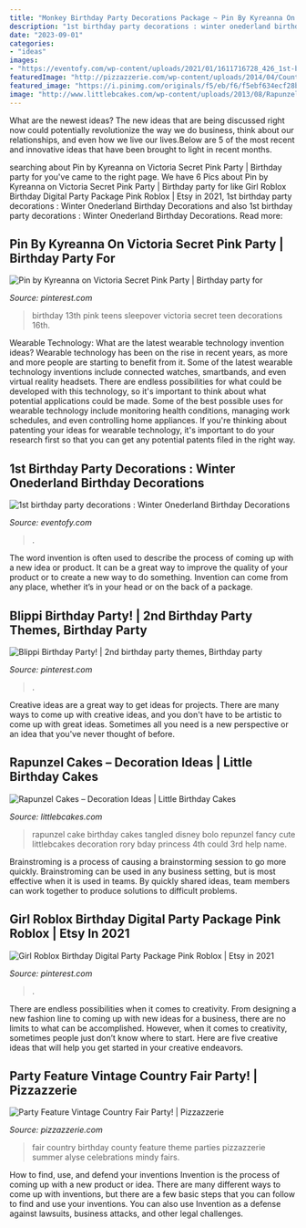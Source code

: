 ```yaml
---
title: "Monkey Birthday Party Decorations Package ~ Pin By Kyreanna On Victoria Secret Pink Party"
description: "1st birthday party decorations : winter onederland birthday decorations"
date: "2023-09-01"
categories:
- "ideas"
images:
- "https://eventofy.com/wp-content/uploads/2021/01/1611716728_426_1st-birthday-party-decorations-Winter-Onederland-Birthday-Decorations-Girls.jpg"
featuredImage: "http://pizzazzerie.com/wp-content/uploads/2014/04/County-Fair-22.png"
featured_image: "https://i.pinimg.com/originals/f5/eb/f6/f5ebf634ecf28b3cc7e2845ec5d49e88.jpg"
image: "http://www.littlebcakes.com/wp-content/uploads/2013/08/Rapunzel-Cakes.jpg"
---
```



What are the newest ideas?
The new ideas that are being discussed right now could potentially revolutionize the way we do business, think about our relationships, and even how we live our lives.Below are 5 of the most recent and innovative ideas that have been brought to light in recent months.

	

		
searching about Pin by Kyreanna on Victoria Secret Pink Party | Birthday party for you've came to the right page. We have 6 Pics about Pin by Kyreanna on Victoria Secret Pink Party | Birthday party for like Girl Roblox Birthday Digital Party Package Pink Roblox | Etsy in 2021, 1st birthday party decorations : Winter Onederland Birthday Decorations and also 1st birthday party decorations : Winter Onederland Birthday Decorations. Read more:
		
    
## Pin By Kyreanna On Victoria Secret Pink Party | Birthday Party For

<img loading=lazy src="https://i.pinimg.com/originals/f5/eb/f6/f5ebf634ecf28b3cc7e2845ec5d49e88.jpg" onerror="this.onerror=null;this.src='https://tse4.mm.bing.net/th?id=OIP.Qk5MSdwQKg77vnRFFKlZvgHaJ4&amp;pid=15.1';" alt="Pin by Kyreanna on Victoria Secret Pink Party | Birthday party for">

_Source: pinterest.com_

>birthday 13th pink teens sleepover victoria secret teen decorations 16th. 

	

Wearable Technology: What are the latest wearable technology invention ideas?
Wearable technology has been on the rise in recent years, as more and more people are starting to benefit from it. Some of the latest wearable technology inventions include connected watches, smartbands, and even virtual reality headsets. There are endless possibilities for what could be developed with this technology, so it's important to think about what potential applications could be made. Some of the best possible uses for wearable technology include monitoring health conditions, managing work schedules, and even controlling home appliances. If you're thinking about patenting your ideas for wearable technology, it's important to do your research first so that you can get any potential patents filed in the right way.

    
## 1st Birthday Party Decorations : Winter Onederland Birthday Decorations

<img loading=lazy src="https://eventofy.com/wp-content/uploads/2021/01/1611716728_426_1st-birthday-party-decorations-Winter-Onederland-Birthday-Decorations-Girls.jpg" onerror="this.onerror=null;this.src='https://tse2.mm.bing.net/th?id=OIP.lU0qx8poWWFUAafWdhGelgHaEl&amp;pid=15.1';" alt="1st birthday party decorations : Winter Onederland Birthday Decorations">

_Source: eventofy.com_

>. 

	

The word invention is often used to describe the process of coming up with a new idea or product. It can be a great way to improve the quality of your product or to create a new way to do something. Invention can come from any place, whether it’s in your head or on the back of a package.

    
## Blippi Birthday Party! | 2nd Birthday Party Themes, Birthday Party

<img loading=lazy src="https://i.pinimg.com/736x/18/8d/0d/188d0d29769c83a8e71d6a3a40282c8f.jpg" onerror="this.onerror=null;this.src='https://tse2.mm.bing.net/th?id=OIP.tDKR-aaWsXuwYTnHEBqHwAHaJ3&amp;pid=15.1';" alt="Blippi Birthday Party! | 2nd birthday party themes, Birthday party">

_Source: pinterest.com_

>. 

	

Creative ideas are a great way to get ideas for projects. There are many ways to come up with creative ideas, and you don't have to be artistic to come up with great ideas. Sometimes all you need is a new perspective or an idea that you've never thought of before.

    
## Rapunzel Cakes – Decoration Ideas | Little Birthday Cakes

<img loading=lazy src="http://www.littlebcakes.com/wp-content/uploads/2013/08/Rapunzel-Cakes.jpg" onerror="this.onerror=null;this.src='https://tse2.mm.bing.net/th?id=OIP.lkv30_yrQuSNxYihLhAUywHaJ4&amp;pid=15.1';" alt="Rapunzel Cakes – Decoration Ideas | Little Birthday Cakes">

_Source: littlebcakes.com_

>rapunzel cake birthday cakes tangled disney bolo repunzel fancy cute littlebcakes decoration rory bday princess 4th could 3rd help name. 

	

Brainstroming is a process of causing a brainstorming session to go more quickly. Brainstroming can be used in any business setting, but is most effective when it is used in teams. By quickly shared ideas, team members can work together to produce solutions to difficult problems.

    
## Girl Roblox Birthday Digital Party Package Pink Roblox | Etsy In 2021

<img loading=lazy src="https://i.pinimg.com/736x/81/8c/34/818c3478e40d1369ee821032e8b251fb.jpg" onerror="this.onerror=null;this.src='https://tse1.mm.bing.net/th?id=OIP.yq-4ovcNfsdS790eQlanLAHaE8&amp;pid=15.1';" alt="Girl Roblox Birthday Digital Party Package Pink Roblox | Etsy in 2021">

_Source: pinterest.com_

>. 

	

There are endless possibilities when it comes to creativity. From designing a new fashion line to coming up with new ideas for a business, there are no limits to what can be accomplished. However, when it comes to creativity, sometimes people just don’t know where to start. Here are five creative ideas that will help you get started in your creative endeavors.

    
## Party Feature Vintage Country Fair Party! | Pizzazzerie

<img loading=lazy src="http://pizzazzerie.com/wp-content/uploads/2014/04/County-Fair-22.png" onerror="this.onerror=null;this.src='https://tse3.mm.bing.net/th?id=OIP._I_DH5elT8uyapXPS0nWgQHaLH&amp;pid=15.1';" alt="Party Feature Vintage Country Fair Party! | Pizzazzerie">

_Source: pizzazzerie.com_

>fair country birthday county feature theme parties pizzazzerie summer alyse celebrations mindy fairs. 

	

How to find, use, and defend your inventions
Invention is the process of coming up with a new product or idea. There are many different ways to come up with inventions, but there are a few basic steps that you can follow to find and use your inventions. You can also use Invention as a defense against lawsuits, business attacks, and other legal challenges.

